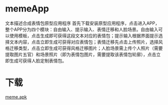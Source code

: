# memeApp
文本描述合成表情包原型应用程序
首先下载安装原型应用程序，点击进入APP，整个APP分为四个模块：自由输入、提示输入、表情迁移和人脸场景。自由输入可以使用模板，点击生成即可获得这段文本对应的表情包；提示输入根据界面提示选择文本内容，点击立即生成可获得对应表情包；表情迁移先点击上传照片，选择风格迁移类型，点击立即生成可获得风格迁移图片；人脸场景需上传个人照片（需要提取图片五官）和场景照片（即为表情包图片，需要提取该表情包轮廓），点击立即生成可获得人脸定制表情包。
# 下载
[meme.apk](https://github.com/fesfa/memeApp/blob/main/meme.apk)
